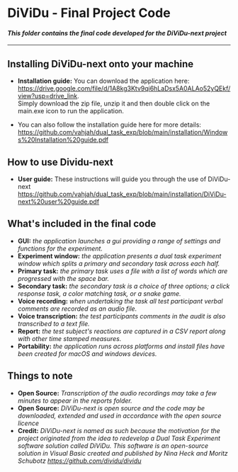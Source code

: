 # DiViDu - Final Project Code

#### _This folder contains the final code developed for the DiViDu-next project_

---

## Installing DiViDu-next onto your machine

- **Installation guide:** You can download the application here:  
https://drive.google.com/file/d/1A8kg3Ktv9qi6hLaDsx5A0ALAo52yQEkf/view?usp=drive_link.  
Simply download the zip file, unzip it and then double click on the main.exe icon to run the application.

- You can also follow the installation guide here for more details:  
https://github.com/vahjah/dual_task_exp/blob/main/installation/Windows%20Installation%20guide.pdf

## How to use Dividu-next

- **User guide:** These instructions will guide you through the use of DiViDu-next https://github.com/vahjah/dual_task_exp/blob/main/installation/DiViDu-next%20user%20guide.pdf
  
## What's included in the final code

- **GUI:** _the application launches a gui providing a range of settings and functions for the experiment._
- **Experiment window:** _the application presents a dual task experiment window which splits a primary and secondary task across each half._
- **Primary task:** _the primary task uses a file with a list of words which are progressed with the space bar._
- **Secondary task:** _the secondary task is a choice of three options; a click response task, a color matching task, or a snake game._
- **Voice recording:** _when undertaking the task all test participant verbal comments are recorded as an audio file._
- **Voice transcription:** _the test participants comments in the audit is also transcribed to a text file._
- **Report:** _the test subject's reactions are captured in a CSV report along with other time stamped measures._
- **Portability:** _the application runs across platforms and install files have been created for macOS and windows devices._

## Things to note

- **Open Source:** _Transcription of the audio recordings may take a few minutes to appear in the reports folder._
- **Open Source:** _DiViDu-next is open source and the code may be downloaded, extended and used in accordance with the open source licence_
- **Credit:** _DiViDu-next is named as such because the motivation for the project originated from the idea to redevelop a Dual Task Experiment software solution called DiViDu. This software is an open-source solution in Visual Basic created and published by Nina Heck and Moritz Schubotz https://github.com/dividu/dividu_
